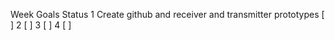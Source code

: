 
Week	Goals	Status
1	Create github and receiver and transmitter prototypes	[ ]
2		[ ]
3		[ ]
4		[ ]
